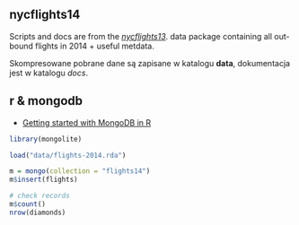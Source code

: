 ## nycflights14

Scripts and docs are from the
[_nycflights13_](https://github.com/hadley/nycflights13).
data package containing all out-bound flights in 2014 + useful metdata.

Skompresowane pobrane dane są zapisane w katalogu **data**,
dokumentacja jest w katalogu *docs*.

## r & mongodb

* [Getting started with MongoDB in R](https://cran.r-project.org/web/packages/mongolite/vignettes/intro.html)

```r
library(mongolite)

load("data/flights-2014.rda")

m = mongo(collection = "flights14")
m$insert(flights)

# check records
m$count()
nrow(diamonds)
```
